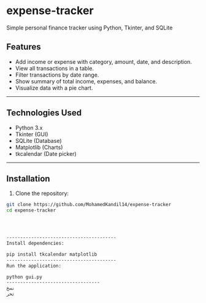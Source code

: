 # expense-tracker
Simple personal finance tracker using Python, Tkinter, and SQLite

## Features

- Add income or expense with category, amount, date, and description.
- View all transactions in a table.
- Filter transactions by date range.
- Show summary of total income, expenses, and balance.
- Visualize data with a pie chart.

---

## Technologies Used

- Python 3.x
- Tkinter (GUI)
- SQLite (Database)
- Matplotlib (Charts)
- tkcalendar (Date picker)

---

## Installation

1. Clone the repository:

```bash
git clone https://github.com/MohamedKandil14/expense-tracker
cd expense-tracker




----------------------------------------
Install dependencies:

pip install tkcalendar matplotlib
----------------------------------------
Run the application:

python gui.py
----------------------------------
نسخ
تحر
